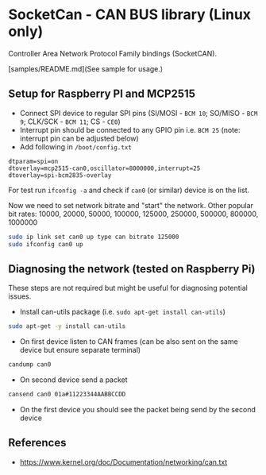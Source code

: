 # SocketCan - CAN BUS library (Linux only)

Controller Area Network Protocol Family bindings (SocketCAN).

[samples/README.md](See sample for usage.)

## Setup for Raspberry PI and MCP2515

- Connect SPI device to regular SPI pins (SI/MOSI - `BCM 10`; SO/MISO - `BCM 9`; CLK/SCK - `BCM 11`; CS - `CE0`)
- Interrupt pin should be connected to any GPIO pin i.e. `BCM 25` (note: interrupt pin can be adjusted below)
- Add following in `/boot/config.txt`

```
dtparam=spi=on
dtoverlay=mcp2515-can0,oscillator=8000000,interrupt=25
dtoverlay=spi-bcm2835-overlay
```

For test run `ifconfig -a` and check if `can0` (or similar) device is on the list.

Now we need to set network bitrate and "start" the network.
Other popular bit rates: 10000, 20000, 50000, 100000, 125000, 250000, 500000, 800000, 1000000

```sh
sudo ip link set can0 up type can bitrate 125000
sudo ifconfig can0 up
```

## Diagnosing the network (tested on Raspberry Pi)

These steps are not required but might be useful for diagnosing potential issues.

- Install can-utils package (i.e. `sudo apt-get install can-utils`)

```sh
sudo apt-get -y install can-utils
```

- On first device listen to CAN frames (can be also sent on the same device but ensure separate terminal)

```sh
candump can0
```

- On second device send a packet

```sh
cansend can0 01a#11223344AABBCCDD
```

- On the first device you should see the packet being send by the second device


## References

- https://www.kernel.org/doc/Documentation/networking/can.txt
